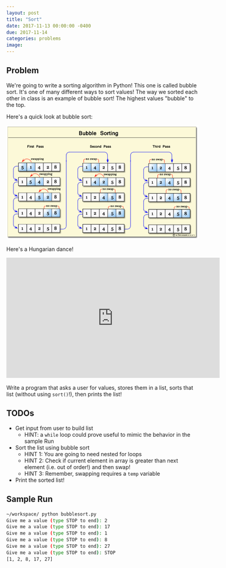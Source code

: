 ```yaml
---
layout: post
title: "Sort"
date: 2017-11-13 00:00:00 -0400
due: 2017-11-14
categories: problems
image:
---
```


## Problem
We're going to write a sorting algorithm in Python! This one is called bubble sort. It's one of many different ways to sort values! The way we sorted each other in class is an example of bubble sort! The highest values "bubble" to the top.

Here's a quick look at bubble sort:

![bubble sort](/assets/images/bubblesort.png)


Here's a Hungarian dance!
<iframe width="560" height="315" src="https://www.youtube.com/embed/lyZQPjUT5B4" frameborder="0" gesture="media" allowfullscreen></iframe>

Write a program that asks a user for values, stores them in a list, sorts that list (without using `sort()`!), then prints the list!

## TODOs
- Get input from user to build list
  - HINT: a `while` loop could prove useful to mimic the behavior in the sample Run
- Sort the list using bubble sort
  - HINT 1: You are going to need nested for loops
  - HINT 2: Check if current element in array is greater than next element (i.e. out of order!) and then swap!
  - HINT 3: Remember, swapping requires a `temp` variable
- Print the sorted list!

## Sample Run
```bash
~/workspace/ python bubblesort.py
Give me a value (type STOP to end): 2
Give me a value (type STOP to end): 17
Give me a value (type STOP to end): 1
Give me a value (type STOP to end): 8
Give me a value (type STOP to end): 27
Give me a value (type STOP to end): STOP
[1, 2, 8, 17, 27]
```

